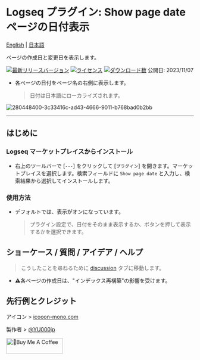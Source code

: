 # Logseq プラグイン: Show page date ページの日付表示

[English](https://github.com/YU000jp/logseq-plugin-show-page-date) | [日本語](https://github.com/YU000jp/logseq-plugin-show-page-date/blob/main/readme.ja.md)

ページの作成日と変更日を表示します。

[![最新リリースバージョン](https://img.shields.io/github/v/release/YU000jp/logseq-plugin-show-page-date)](https://github.com/YU000jp/logseq-plugin-show-page-date/releases)
[![ライセンス](https://img.shields.io/github/license/YU000jp/logseq-plugin-show-page-date?color=blue)](https://github.com/YU000jp/logseq-plugin-show-page-date/LICENSE)
[![ダウンロード数](https://img.shields.io/github/downloads/YU000jp/logseq-plugin-show-page-date/total.svg)](https://github.com/YU000jp/logseq-plugin-show-page-date/releases)
公開日: 2023/11/07

- 各ページの日付をページ名の右側に表示します。
   > 日付は日本語にローカライズされます。

![280448400-3c33416c-ad43-4666-9011-b768bad0b2bb](https://github.com/YU000jp/logseq-plugin-show-page-date/assets/111847207/58e28654-3f45-4fd0-bcdf-3a76a87a41ad)

---

## はじめに

### Logseq マーケットプレイスからインストール

- 右上のツールバーで [`---`] をクリックして [`プラグイン`] を開きます。マーケットプレイスを選択します。検索フィールドに `Show page date` と入力し、検索結果から選択してインストールします。

### 使用方法

- デフォルトでは、表示がオンになっています。
   > プラグイン設定で、日付をそのまま表示するか、ボタンを押して表示するかを選択できます。

## ショーケース / 質問 / アイデア / ヘルプ

> こうしたことを尋ねるために [discussion](https://github.com/YU000jp/logseq-plugin-show-page-date/discussions) タブに移動します。

- ⚠️各ページの作成日は、"インデックス再構築"の影響を受けます。

## 先行例とクレジット

アイコン > [icooon-mono.com](https://icooon-mono.com/12577-%e3%82%ab%e3%83%ac%e3%83%b3%e3%83%80%e3%83%bc%e3%81%ae%e3%83%95%e3%83%aa%e3%83%bc%e3%82%a2%e3%82%a4%e3%82%b3%e3%83%b330/)

製作者 > [@YU000jp](https://github.com/YU000jp)

<a href="https://www.buymeacoffee.com/yu000japan" target="_blank"><img src="https://cdn.buymeacoffee.com/buttons/v2/default-violet.png" alt="🍌Buy Me A Coffee" style="height: 42px;width: 152px" ></a>
